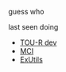 guess who




last seen doing
 - [TOU-R dev](https://github.com/eDonnes124/Town-Of-Us-R)
 - [MCI](https://github.com/MyDragonBreath/AmongUs.MultiClientInstancing)
 - [ExUtils](https://github.com/MyDragonBreath/Ex-MDB-Utils)
